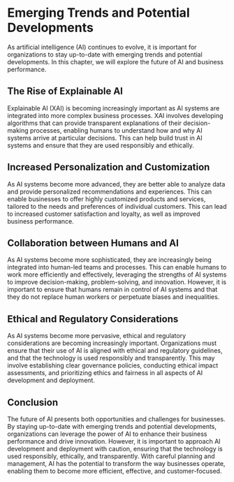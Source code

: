 Emerging Trends and Potential Developments
============================================================================================

As artificial intelligence (AI) continues to evolve, it is important for organizations to stay up-to-date with emerging trends and potential developments. In this chapter, we will explore the future of AI and business performance.

The Rise of Explainable AI
--------------------------

Explainable AI (XAI) is becoming increasingly important as AI systems are integrated into more complex business processes. XAI involves developing algorithms that can provide transparent explanations of their decision-making processes, enabling humans to understand how and why AI systems arrive at particular decisions. This can help build trust in AI systems and ensure that they are used responsibly and ethically.

Increased Personalization and Customization
-------------------------------------------

As AI systems become more advanced, they are better able to analyze data and provide personalized recommendations and experiences. This can enable businesses to offer highly customized products and services, tailored to the needs and preferences of individual customers. This can lead to increased customer satisfaction and loyalty, as well as improved business performance.

Collaboration between Humans and AI
-----------------------------------

As AI systems become more sophisticated, they are increasingly being integrated into human-led teams and processes. This can enable humans to work more efficiently and effectively, leveraging the strengths of AI systems to improve decision-making, problem-solving, and innovation. However, it is important to ensure that humans remain in control of AI systems and that they do not replace human workers or perpetuate biases and inequalities.

Ethical and Regulatory Considerations
-------------------------------------

As AI systems become more pervasive, ethical and regulatory considerations are becoming increasingly important. Organizations must ensure that their use of AI is aligned with ethical and regulatory guidelines, and that the technology is used responsibly and transparently. This may involve establishing clear governance policies, conducting ethical impact assessments, and prioritizing ethics and fairness in all aspects of AI development and deployment.

Conclusion
----------

The future of AI presents both opportunities and challenges for businesses. By staying up-to-date with emerging trends and potential developments, organizations can leverage the power of AI to enhance their business performance and drive innovation. However, it is important to approach AI development and deployment with caution, ensuring that the technology is used responsibly, ethically, and transparently. With careful planning and management, AI has the potential to transform the way businesses operate, enabling them to become more efficient, effective, and customer-focused.

